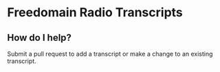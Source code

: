 # Freedomain Radio Transcripts

## How do I help?

Submit a pull request to add a transcript or make a change to an existing transcript.
